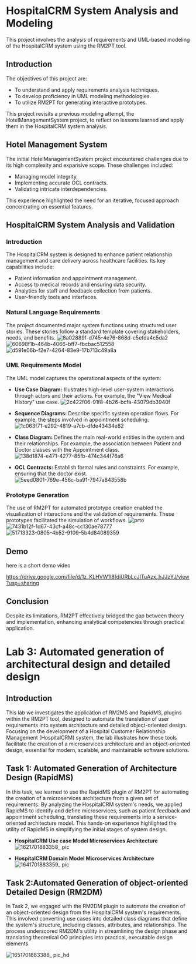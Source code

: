 # HospitalCRM System Analysis and Modeling

This project involves the analysis of requirements and UML-based modeling of the HospitalCRM system using the RM2PT tool.

## Introduction

The objectives of this project are:
- To understand and apply requirements analysis techniques.
- To develop proficiency in UML modeling methodologies.
- To utilize RM2PT for generating interactive prototypes.

This project revisits a previous modeling attempt, the HotelManagementSystem project, to reflect on lessons learned and apply them in the HospitalCRM system analysis.

## Hotel Management System

The initial HotelManagementSystem project encountered challenges due to its high complexity and expansive scope. These challenges included:
- Managing model integrity.
- Implementing accurate OCL contracts.
- Validating intricate interdependencies.

This experience highlighted the need for an iterative, focused approach concentrating on essential features.

## HospitalCRM System Analysis and Validation

### Introduction

The HospitalCRM system is designed to enhance patient relationship management and care delivery across healthcare facilities. Its key capabilities include:
- Patient information and appointment management.
- Access to medical records and ensuring data security.
- Analytics for staff and feedback collection from patients.
- User-friendly tools and interfaces.

### Natural Language Requirements

The project documented major system functions using structured user stories. These stories follow a standard template covering stakeholders, needs, and benefits.
![8a02889f-d745-4e76-868d-c5efda4c5da2](https://github.com/Ali-Almatwi/Lab01_Software_Requirements_and_Design/assets/148684334/4b56d33e-9b0b-4792-9431-7d9135078388)
![60698f1b-464b-4066-bff7-fbcbac512558](https://github.com/Ali-Almatwi/Lab01_Software_Requirements_and_Design/assets/148684334/aff590f1-2c88-4799-99ee-940d3d42fb1a)
![d591e06b-f2e7-4264-83e9-17b713c49a8a](https://github.com/Ali-Almatwi/Lab01_Software_Requirements_and_Design/assets/148684334/95442f2a-368c-40c8-8a99-08f1ec7a66ce)

### UML Requirements Model

The UML model captures the operational aspects of the system:
- **Use Case Diagram:** Illustrates high-level user-system interactions through actors and their actions. For example, the "View Medical History" use case.
  ![2c422f06-91f8-4b26-bcfa-43079db3940f](https://github.com/Ali-Almatwi/Lab01_Software_Requirements_and_Design/assets/148684334/c8d70b7d-f223-4547-aab1-f3e0f87d0123)

- **Sequence Diagrams:** Describe specific system operation flows. For example, the steps involved in appointment scheduling.
![1c063f71-e292-4819-a7cb-dfde43434e82](https://github.com/Ali-Almatwi/Lab01_Software_Requirements_and_Design/assets/148684334/91d37e37-ce9a-435b-937d-e755e11e4168)

- **Class Diagram:** Defines the main real-world entities in the system and their relationships. For example, the association between Patient and Doctor classes with the Appointment class.
  ![138d1874-e471-4277-85fb-474c344f76a6](https://github.com/Ali-Almatwi/Lab01_Software_Requirements_and_Design/assets/148684334/8a69fe96-740a-4971-9e8f-cedab3d75a64)

- **OCL Contracts:** Establish formal rules and constraints. For example, ensuring that the doctor exist.
  ![5eed0801-769e-456c-ba91-7947a843558b](https://github.com/Ali-Almatwi/Lab01_Software_Requirements_and_Design/assets/148684334/63f369e0-faf9-4bb5-a35a-f130e9c874bf)


### Prototype Generation


The use of RM2PT for automated prototype creation enabled the visualization of interactions and the validation of requirements. These prototypes facilitated the simulation of workflows.
![prto](https://github.com/Ali-Almatwi/Lab01_Software_Requirements_and_Design/assets/148684334/7e44a501-0154-4da0-a410-27427b8daa73)
![7431b12f-1d67-43cf-a48c-cc130ae78777](https://github.com/Ali-Almatwi/Lab01_Software_Requirements_and_Design/assets/148684334/d24e26d3-0544-4209-a068-7a2ecaeb70be)
![51713323-0805-4b52-9109-5b4d84089359](https://github.com/Ali-Almatwi/Lab01_Software_Requirements_and_Design/assets/148684334/8d9f849c-3dfd-443d-bccd-62622409ef59)

## Demo 


here is a short demo video 

https://drive.google.com/file/d/1z_KLHVW1I8fdiURbLcJITuAzx_hJJzYJ/view?usp=sharing 

## Conclusion

Despite its limitations, RM2PT effectively bridged the gap between theory and implementation, enhancing analytical competencies through practical application.


#  Lab 3: Automated generation of architectural design and detailed design

## Introduction

This lab we investigates the application of RM2MS and RapidMS, plugins within the RM2PT tool, designed to automate the translation of user requirements into system architecture and detailed object-oriented design. Focusing on the development of a Hospital Customer Relationship Management (HospitalCRM) system, the lab illustrates how these tools facilitate the creation of a microservices architecture and an object-oriented design, essential for modern, scalable, and maintainable software solutions.


## Task 1: Automated Generation of Architecture Design (RapidMS)

In this task, we learned to use the RapidMS plugin of RM2PT for automating the creation of a microservices architecture from a given set of requirements. By analyzing the HospitalCRM system's needs, we applied RapidMS to identify and define microservices, such as patient feedback and appointment scheduling, translating these requirements into a service-oriented architecture model. This hands-on experience highlighted the utility of RapidMS in simplifying the initial stages of system design.

- **HospitalCRM Use case Model Microservices Architecture** 
![1621701883358_ pic](https://github.com/Ali-Almatwi/Lab01_Software_Requirements_and_Design/assets/148684334/6b12b16a-fc17-4330-82e2-150a3635ce75)

-  **HospitalCRM Domain Model Microservices Architecture** 
![1641701883359_ pic](https://github.com/Ali-Almatwi/Lab01_Software_Requirements_and_Design/assets/148684334/36e1ecd4-66d9-4520-b106-b79426d88653)

##  Task 2:Automated Generation of object-oriented Detailed Design (RM2DM)

In Task 2, we engaged with the RM2DM plugin to automate the creation of an object-oriented design from the HospitalCRM system's requirements. This involved converting use cases into detailed class diagrams that define the system's structure, including classes, attributes, and relationships. The process underscored RM2DM's utility in streamlining the design phase and translating theoretical OO principles into practical, executable design elements.

![1651701883388_ pic_hd](https://github.com/Ali-Almatwi/Lab01_Software_Requirements_and_Design/assets/148684334/360603fb-9382-4040-8cee-0583da049665)

